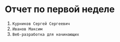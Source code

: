 # Отчет по первой неделе

1. ```Курников Сергей Сергеевич```
2. ```Иванов Максим```
3. ```Веб-разработка для начинающих```

